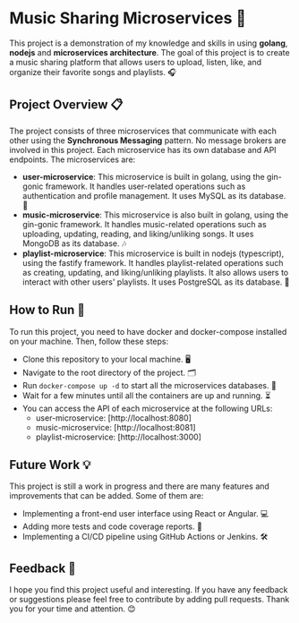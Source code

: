 # Music Sharing Microservices 🎵

This project is a demonstration of my knowledge and skills in using **golang**, **nodejs** and **microservices architecture**. The goal of this project is to create a music sharing platform that allows users to upload, listen, like, and organize their favorite songs and playlists. 🎧

## Project Overview 📋

The project consists of three microservices that communicate with each other using the **Synchronous Messaging** pattern. No message brokers are involved in this project. Each microservice has its own database and API endpoints. The microservices are:

- **user-microservice**: This microservice is built in golang, using the gin-gonic framework. It handles user-related operations such as authentication and profile management. It uses MySQL as its database. 🔐
- **music-microservice**: This microservice is also built in golang, using the gin-gonic framework. It handles music-related operations such as uploading, updating, reading, and liking/unliking songs. It uses MongoDB as its database. 🎶
- **playlist-microservice**: This microservice is built in nodejs (typescript), using the fastify framework. It handles playlist-related operations such as creating, updating, and liking/unliking playlists. It also allows users to interact with other users' playlists. It uses PostgreSQL as its database. 📂

## How to Run 🚀

To run this project, you need to have docker and docker-compose installed on your machine. Then, follow these steps:

- Clone this repository to your local machine. 🖥️
- Navigate to the root directory of the project. 🗂️
- Run `docker-compose up -d` to start all the microservices databases. 🐳
- Wait for a few minutes until all the containers are up and running. ⏳
- You can access the API of each microservice at the following URLs:
  - user-microservice: [http://localhost:8080]
  - music-microservice: [http://localhost:8081]
  - playlist-microservice: [http://localhost:3000]

## Future Work 💡

This project is still a work in progress and there are many features and improvements that can be added. Some of them are:

- Implementing a front-end user interface using React or Angular. 💻
- Adding more tests and code coverage reports. 🧪
- Implementing a CI/CD pipeline using GitHub Actions or Jenkins. 🛠️

## Feedback 🙏

I hope you find this project useful and interesting. If you have any feedback or suggestions please feel free to contribute by adding pull requests. Thank you for your time and attention. 😊
